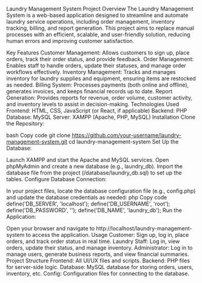 Laundry Management System
Project Overview
The Laundry Management System is a web-based application designed to streamline and automate laundry service operations, including order management, inventory tracking, billing, and report generation. This project aims to replace manual processes with an efficient, scalable, and user-friendly solution, reducing human errors and improving customer satisfaction.

Key Features
Customer Management: Allows customers to sign up, place orders, track their order status, and provide feedback.
Order Management: Enables staff to handle orders, update their statuses, and manage order workflows effectively.
Inventory Management: Tracks and manages inventory for laundry supplies and equipment, ensuring items are restocked as needed.
Billing System: Processes payments (both online and offline), generates invoices, and keeps financial records up to date.
Report Generation: Provides reports for revenue, order volume, customer activity, and inventory levels to assist in decision-making.
Technologies Used
Frontend: HTML, CSS, JavaScript (or React, if applicable)
Backend: PHP
Database: MySQL
Server: XAMPP (Apache, PHP, MySQL)
Installation
Clone the Repository:

bash
Copy code
git clone https://github.com/your-username/laundry-management-system.git
cd laundry-management-system
Set Up the Database:

Launch XAMPP and start the Apache and MySQL services.
Open phpMyAdmin and create a new database (e.g., laundry_db).
Import the database file from the project (/database/laundry_db.sql) to set up the tables.
Configure Database Connection:

In your project files, locate the database configuration file (e.g., config.php) and update the database credentials as needed:
php
Copy code
define('DB_SERVER', 'localhost');
define('DB_USERNAME', 'root');
define('DB_PASSWORD', '');
define('DB_NAME', 'laundry_db');
Run the Application:

Open your browser and navigate to http://localhost/laundry-management-system to access the application.
Usage
Customer: Sign up, log in, place orders, and track order status in real time.
Laundry Staff: Log in, view orders, update their status, and manage inventory.
Administrator: Log in to manage users, generate business reports, and view financial summaries.
Project Structure
Frontend: All UI/UX files and scripts.
Backend: PHP files for server-side logic.
Database: MySQL database for storing orders, users, inventory, etc.
Config: Configuration files for connecting to the database.

